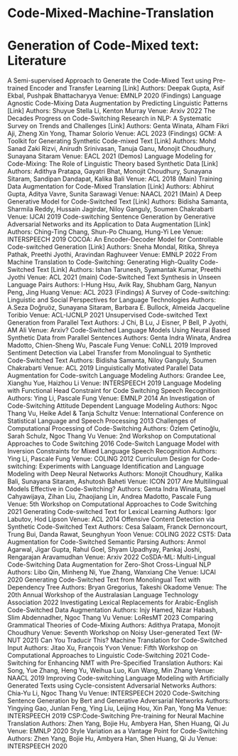 # Code-Mixed-Machine-Translation



# Generation of Code-Mixed text: Literature

A Semi-supervised Approach to Generate the Code-Mixed Text using Pre-trained Encoder and Transfer Learning [Link]
Authors: Deepak Gupta, Asif Ekbal, Pushpak Bhattacharyya
Venue: EMNLP 2020 (Findings)
Language Agnostic Code-Mixing Data Augmentation by Predicting Linguistic Patterns [Link]
Authors: Shuyue Stella Li, Kenton Murray
Venue: Arxiv 2022
The Decades Progress on Code-Switching Research in NLP: A Systematic Survey on Trends and Challenges [Link]
Authors: Genta Winata, Alham Fikri Aji, Zheng Xin Yong, Thamar Solorio
Venue: ACL 2023 (Findings)
GCM: A Toolkit for Generating Synthetic Code-mixed Text [Link]
Authors: Mohd Sanad Zaki Rizvi, Anirudh Srinivasan, Tanuja Ganu, Monojit Choudhury, Sunayana Sitaram
Venue: EACL 2021 (Demos)
Language Modeling for Code-Mixing: The Role of Linguistic Theory based Synthetic Data [Link]
Authors: Adithya Pratapa, Gayatri Bhat, Monojit Choudhury, Sunayana Sitaram, Sandipan Dandapat, Kalika Bali
Venue: ACL 2018 (Main)
Training Data Augmentation for Code-Mixed Translation [Link]
Authors: Abhirut Gupta, Aditya Vavre, Sunita Sarawagi
Venue: NAACL 2021 (Main)
A Deep Generative Model for Code-Switched Text [Link]
Authors: Bidisha Samanta, Sharmila Reddy, Hussain Jagirdar, Niloy Ganguly, Soumen Chakrabarti
Venue: IJCAI 2019
Code-switching Sentence Generation by Generative Adversarial Networks and its Application to Data Augmentation [Link]
Authors: Ching-Ting Chang, Shun-Po Chuang, Hung-Yi Lee
Venue: INTERSPEECH 2019
COCOA: An Encoder-Decoder Model for Controllable Code-switched Generation [Link]
Authors: Sneha Mondal, Ritika, Shreya Pathak, Preethi Jyothi, Aravindan Raghuveer
Venue: EMNLP 2022
From Machine Translation to Code-Switching: Generating High-Quality Code-Switched Text [Link]
Authors: Ishan Tarunesh, Syamantak Kumar, Preethi Jyothi
Venue: ACL 2021 (main)
Code-Switched Text Synthesis in Unseen Language Pairs
Authors: I-Hung Hsu, Avik Ray, Shubham Garg, Nanyun Peng, Jing Huang
Venue: ACL 2023 (Findings)
A Survey of Code-switching: Linguistic and Social Perspectives for Language Technologies
Authors: A.Seza Doğruöz, Sunayana Sitaram, Barbara E. Bullock, Almeida Jacqueline Toribio
Venue: ACL-IJCNLP 2021
Unsupervised Code-switched Text Generation from Parallel Text
Authors: J Chi, B Lu, J Eisner, P Bell, P Jyothi, AM Ali
Venue: Arxiv?
Code-Switched Language Models Using Neural Based Synthetic Data from Parallel Sentences
Authors: Genta Indra Winata, Andrea Madotto, Chien-Sheng Wu, Pascale Fung
Venue: CoNLL 2019
Improved Sentiment Detection via Label Transfer from Monolingual to Synthetic Code-Switched Text
Authors: Bidisha Samanta, Niloy Ganguly, Soumen Chakrabarti
Venue: ACL 2019
Linguistically Motivated Parallel Data Augmentation for Code-switch Language Modeling
Authors: Grandee Lee, Xianghu Yue, Haizhou Li
Venue: INTERSPEECH 2019
Language Modeling with Functional Head Constraint for Code Switching Speech Recognition
Authors: Ying Li, Pascale Fung
Venue: EMNLP 2014
An Investigation of Code-Switching Attitude Dependent Language Modeling
Authors: Ngoc Thang Vu, Heike Adel & Tanja Schultz
Venue: International Conference on Statistical Language and Speech Processing 2013
Challenges of Computational Processing of Code-Switching
Authors: Özlem Çetinoğlu, Sarah Schulz, Ngoc Thang Vu
Venue: 2nd Workshop on Computational Approaches to Code Switching 2016
Code-Switch Language Model with Inversion Constraints for Mixed Language Speech Recognition
Authors: Ying Li, Pascale Fung
Venue: COLING 2012
Curriculum Design for Code-switching: Experiments with Language Identification and Language Modeling with Deep Neural Networks
Authors: Monojit Choudhury, Kalika Bali, Sunayana Sitaram, Ashutosh Baheti
Venue: ICON 2017
Are Multilingual Models Effective in Code-Switching?
Authors: Genta Indra Winata, Samuel Cahyawijaya, Zihan Liu, Zhaojiang Lin, Andrea Madotto, Pascale Fung
Venue: 5th Workshop on Computational Approaches to Code Switching 2021
Generating Code-switched Text for Lexical Learning
Authors: Igor Labutov, Hod Lipson
Venue: ACL 2014
Offensive Content Detection via Synthetic Code-Switched Text
Authors: Cesa Salaam, Franck Dernoncourt, Trung Bui, Danda Rawat, Seunghyun Yoon
Venue: COLING 2022
CST5: Data Augmentation for Code-Switched Semantic Parsing
Authors: Anmol Agarwal, Jigar Gupta, Rahul Goel, Shyam Upadhyay, Pankaj Joshi, Rengarajan Aravamudhan
Venue: Arxiv 2022
CoSDA-ML: Multi-Lingual Code-Switching Data Augmentation for Zero-Shot Cross-Lingual NLP
Authors: Libo Qin, Minheng Ni, Yue Zhang, Wanxiang Che
Venue: IJCAI 2020
Generating Code-Switched Text from Monolingual Text with Dependency Tree
Authors: Bryan Gregorius, Takeshi Okadome
Venue: The 20th Annual Workshop of the Australasian Language Technology Association 2022
Investigating Lexical Replacements for Arabic-English Code-Switched Data Augmentation
Authors: Injy Hamed, Nizar Habash, Slim Abdennadher, Ngoc Thang Vu
Venue: LoResMT 2023
Comparing Grammatical Theories of Code-Mixing
Authors: Adithya Pratapa, Monojit Choudhury
Venue: Seventh Workshop on Noisy User-generated Text (W-NUT 2021)
Can You Traducir This? Machine Translation for Code-Switched Input
Authors: Jitao Xu, François Yvon
Venue: Fifth Workshop on Computational Approaches to Linguistic Code-Switching 2021
Code-Switching for Enhancing NMT with Pre-Specified Translation
Authors: Kai Song, Yue Zhang, Heng Yu, Weihua Luo, Kun Wang, Min Zhang
Venue: NAACL 2019
Improving Code-switching Language Modeling with Artificially Generated Texts using Cycle-consistent Adversarial Networks
Authors: Chia-Yu Li, Ngoc Thang Vu
Venue: INTERSPEECH 2020
Code-Switching Sentence Generation by Bert and Generative Adversarial Networks
Authors: Yingying Gao, Junlan Feng, Ying Liu, Leijing Hou, Xin Pan, Yong Ma
Venue: INTERSPEECH 2019
CSP:Code-Switching Pre-training for Neural Machine Translation
Authors: Zhen Yang, Bojie Hu, Ambyera Han, Shen Huang, Qi Ju
Venue: EMNLP 2020
Style Variation as a Vantage Point for Code-Switching
Authors: Zhen Yang, Bojie Hu, Ambyera Han, Shen Huang, Qi Ju
Venue: INTERSPEECH 2020


